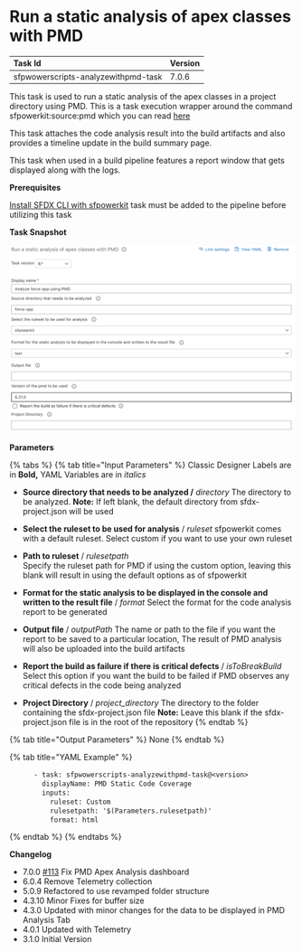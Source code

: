 # Run a static analysis of apex classes with PMD

| Task Id | Version |
| :--- | :--- |
| sfpwowerscripts-analyzewithpmd-task | 7.0.6 |

This task is used to run a static analysis of the apex classes in a project directory using PMD. This is a task execution wrapper around the command sfpowerkit:source:pmd which you can read [here](https://github.com/Accenture/sfpowerkit)

This task attaches the code analysis result into the build artifacts and also provides a timeline update in the build summary page.

This task when used in a build pipeline features a report window that gets displayed along with the logs. 

**Prerequisites**

[Install SFDX CLI with sfpowerkit](../utility-tasks/install-sfdx-cli-with-sfpowerkit.md)  task must be added to the pipeline before utilizing this task

**Task Snapshot**

![](../../../.gitbook/assets/static-analysis-apex-with-pmd.png)

**Parameters**

{% tabs %}
{% tab title="Input Parameters" %}
Classic Designer Labels are in **Bold,**  YAML Variables are in _italics_

* **Source directory that needs to be analyzed /** _directory_ The directory to be analyzed.  **Note:** If left blank, the default directory from sfdx-project.json will be used  
* **Select the ruleset to be used for analysis** / _ruleset_ sfpowerkit comes with a default ruleset. Select custom if you want to use your own ruleset 
* **Path to ruleset** / _rulesetpath_  
  Specify the ruleset path for PMD if using the custom option, leaving this blank will result in using the default options as of sfpowerkit

  

* **Format for the static analysis to be displayed in the console and written to the result file** / _format_ Select the format for the code analysis report to be generated  
* **Output file** / _outputPath_ The name or path to the file if you want the report to be saved to a particular location,  The result of PMD analysis will also be uploaded into the build artifacts 
* **Report the build as failure if there is critical defects** / _isToBreakBuild_ Select this option if you want the build to be failed if PMD observes any critical defects in the code being analyzed 
* **Project Directory** / _project\_directory_ The directory to the folder containing the sfdx-project.json file **Note:** Leave this blank if the sfdx-project.json file is in the root of the repository 
{% endtab %}

{% tab title="Output Parameters" %}
None
{% endtab %}

{% tab title="YAML Example" %}
```text
      - task: sfpwowerscripts-analyzewithpmd-task@<version>
        displayName: PMD Static Code Coverage
        inputs:
          ruleset: Custom
          rulesetpath: '$(Parameters.rulesetpath)'
          format: html
```
{% endtab %}
{% endtabs %}

**Changelog**

* 7.0.0 [\#113](https://github.com/Accenture/sfpowerscripts/pull/113) Fix PMD Apex Analysis dashboard
* 6.0.4 Remove Telemetry collection
* 5.0.9 Refactored to use revamped folder structure
* 4.3.10 Minor Fixes for buffer size
* 4.3.0 Updated with minor changes for the data to be displayed in PMD Analysis Tab
* 4.0.1 Updated with Telemetry
* 3.1.0 Initial Version

